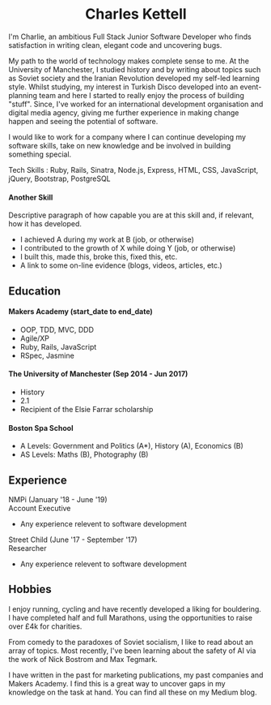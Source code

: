 <h1 align='center'> Charles Kettell </h1>

I'm Charlie, an ambitious Full Stack Junior Software Developer who finds satisfaction in writing clean, elegant code and uncovering bugs. 

My path to the world of technology makes complete sense to me. At the University of Manchester, I studied history and by writing about topics such as Soviet society and the Iranian Revolution developed my self-led learning style. Whilst studying, my interest in Turkish Disco developed into an event-planning team and here I started to really enjoy the process of building "stuff". Since, I've worked for an international development organisation and digital media agency, giving me further experience in making change happen and seeing the potential of software.

I would like to work for a company where I can continue developing my software skills, take on new knowledge and be involved in building something special. 

Tech Skills : Ruby, Rails, Sinatra, Node.js, Express, HTML, CSS, JavaScript, jQuery, Bootstrap, PostgreSQL

#### Another Skill

Descriptive paragraph of how capable you are at this skill and, if relevant, how it has developed.

- I achieved A during my work at B (job, or otherwise)
- I contributed to the growth of X while doing Y (job, or otherwise)
- I built this, made this, broke this, fixed this, etc.
- A link to some on-line evidence (blogs, videos, articles, etc.)

## Education

#### Makers Academy (start_date to end_date)

- OOP, TDD, MVC, DDD
- Agile/XP
- Ruby, Rails, JavaScript
- RSpec, Jasmine

#### The University of Manchester (Sep 2014 - Jun 2017)

- History
- 2.1
- Recipient of the Elsie Farrar scholarship 

#### Boston Spa School

- A Levels: Government and Politics (A*), History (A), Economics (B) 
- AS Levels: Maths (B), Photography (B)

## Experience

NMPi (January '18 - June '19)    
Account Executive  
- Any experience relevent to software development

Street Child (June '17 - September '17)   
Researcher  
- Any experience relevent to software development

## Hobbies

I enjoy running, cycling and have recently developed a liking for bouldering. I have completed half and full Marathons, using the opportunities to raise over £4k for charities.

From comedy to the paradoxes of Soviet socialism, I like to read about an array of topics. Most recently, I've been learning about the safety of AI via the work of Nick Bostrom and Max Tegmark.

I have written in the past for marketing publications, my past companies and Makers Academy. I find this is a great way to uncover gaps in my knowledge on the task at hand. You can find all these on my Medium blog. 
